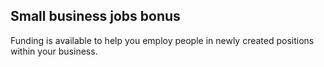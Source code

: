 ## Small business jobs bonus

Funding is available to help you employ people in newly created positions within your business.
